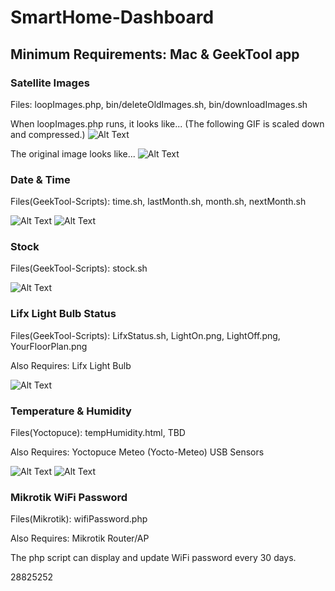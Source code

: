 # SmartHome-Dashboard

## Minimum Requirements: Mac & GeekTool app

### Satellite Images
Files: loopImages.php, bin/deleteOldImages.sh, bin/downloadImages.sh

When loopImages.php runs, it looks like... (The following GIF is scaled down and compressed.)
![Alt Text](https://github.com/V0lD/SmartHome-Dashboard/raw/master/images/Australia.gif)

The original image looks like...
![Alt Text](https://github.com/V0lD/SmartHome-Dashboard/raw/master/images/australia_true_color_20160827183000.jpg)


### Date & Time
Files(GeekTool-Scripts): time.sh, lastMonth.sh, month.sh, nextMonth.sh

![Alt Text](https://github.com/V0lD/SmartHome-Dashboard/raw/master/images/Time.png)
![Alt Text](https://github.com/V0lD/SmartHome-Dashboard/raw/master/images/Date.png)


### Stock
Files(GeekTool-Scripts): stock.sh

![Alt Text](https://github.com/V0lD/SmartHome-Dashboard/raw/master/images/Stock.png)


### Lifx Light Bulb Status
Files(GeekTool-Scripts): LifxStatus.sh, LightOn.png, LightOff.png, YourFloorPlan.png

Also Requires: Lifx Light Bulb

![Alt Text](https://github.com/V0lD/SmartHome-Dashboard/raw/master/images/LifxStatus.png)


### Temperature & Humidity
Files(Yoctopuce): tempHumidity.html, TBD

Also Requires: Yoctopuce Meteo (Yocto-Meteo) USB Sensors

![Alt Text](https://github.com/V0lD/SmartHome-Dashboard/raw/master/images/CurrentTempHumidity.png)
![Alt Text](https://github.com/V0lD/SmartHome-Dashboard/raw/master/images/TempHumidity.png)


### Mikrotik WiFi Password
Files(Mikrotik): wifiPassword.php

Also Requires: Mikrotik Router/AP

The php script can display and update WiFi password every 30 days.

28825252
